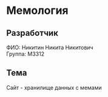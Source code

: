 # Мемология

## Разработчик
ФИО: Никитин Никита Никитович  
Группа: М3312

## Тема
Сайт - хранилище данных с мемами
